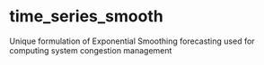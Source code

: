 # time_series_smooth
Unique formulation of Exponential Smoothing forecasting used for computing system congestion management
